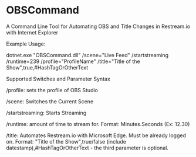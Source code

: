 # OBSCommand
A Command Line Tool for Automating OBS and Title Changes in Restream.io with Internet Explorer

Example Usage:


dotnet.exe "OBSCommand.dll" /scene="Live Feed" /startstreaming /runtime=239 /profile="ProfileName" /title="Title of the Show",true,#HashTagOrOtherText


Supported Switches and Parameter Syntax

/profile: sets the profile of OBS Studio

/scene: Switches the Current Scene

/startstreaming: Starts Streaming 

/runtime: amount of time to stream for. Format: Minutes.Seconds (Ex: 12.30)

/title: Automates Restream.io with Microsoft Edge. Must be already logged on. Format: "Title of the Show",true/false (include datestamp),#HashTagOrOtherText - the third parameter is optional.


